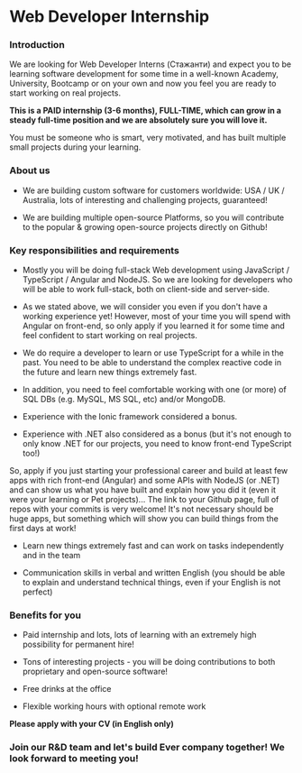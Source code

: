 # Web Developer Internship

### Introduction
We are looking for Web Developer Interns (Стажанти) and expect you to be learning software development for some time in a well-known Academy, University, Bootcamp or on your own and now you feel you are ready to start working on real projects.

**This is a PAID internship (3-6 months), FULL-TIME, which can grow in a steady full-time position and we are absolutely sure you will love it.**

You must be someone who is smart, very motivated, and has built multiple small projects during your learning.

### About us
* We are building custom software for customers worldwide: USA / UK / Australia, lots of interesting and challenging projects, guaranteed!

* We are building multiple open-source Platforms, so you will contribute to the popular & growing open-source projects directly on Github!

### Key responsibilities and requirements
* Mostly you will be doing full-stack Web development using JavaScript / TypeScript / Angular and NodeJS. So we are looking for developers who will be able to work full-stack, both on client-side and server-side.

* As we stated above, we will consider you even if you don't have a working experience yet!
However, most of your time you will spend with Angular on front-end, so only apply if you learned it for some time and feel confident to start working on real projects.

* We do require a developer to learn or use TypeScript for a while in the past. You need to be able to understand the complex reactive code in the future and learn new things extremely fast.

* In addition, you need to feel comfortable working with one (or more) of SQL DBs (e.g. MySQL, MS SQL, etc) and/or MongoDB.

* Experience with the Ionic framework considered a bonus.

* Experience with .NET also considered as a bonus (but it's not enough to only know .NET for our projects, you need to know front-end TypeScript too!)

So, apply if you just starting your professional career and build at least few apps with rich front-end (Angular) and some APIs with NodeJS (or .NET) and can show us what you have built and explain how you did it (even it were your learning or Pet projects)... The link to your Github page, full of repos with your commits is very welcome! It's not necessary should be huge apps, but something which will show you can build things from the first days at work!

* Learn new things extremely fast and can work on tasks independently and in the team

* Communication skills in verbal and written English (you should be able to explain and understand technical things, even if your English is not perfect)

### Benefits for you
* Paid internship and lots, lots of learning with an extremely high possibility for permanent hire!

* Tons of interesting projects - you will be doing contributions to both proprietary and open-source software!

* Free drinks at the office

* Flexible working hours with optional remote work

**Please apply with your CV (in English only)** 

### Join our R&D team and let's build Ever company together! We look forward to meeting you!
